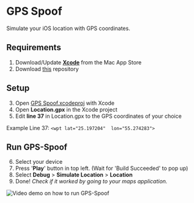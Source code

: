 # GPS Spoof

Simulate your iOS location with GPS coordinates. 


## Requirements

 1. Download/Update **[Xcode](https://apps.apple.com/us/app/xcode/id497799835?mt=12)** from the Mac App Store
 2. Download [this](https://github.com/Lukejb14/GPS-Spoof/archive/master.zip) repository


## Setup

 3. Open [GPS Spoof.xcodeproj](https://github.com/Lukejb14/GPS-Spoof/tree/master/GPS%20Spoof.xcodeproj "GPS Spoof.xcodeproj") with Xcode
 4. Open **Location.gpx** in the Xcode project
 5. Edit **line 37** in Location.gpx to the GPS coordinates of your choice

Example Line 37: `<wpt lat="25.197204"  lon="55.274283">`


## Run GPS-Spoof

6. Select your device
7. Press '**Play**' button in top left. (Wait for 'Build Succeeded' to pop up)
8. Select **Debug** > **Simulate Location** > **Location**
9. Done! *Check if it worked by going to your maps application.*

![Video demo on how to run GPS-Spoof](https://i.imgur.com/GCP8oqA.gif)
